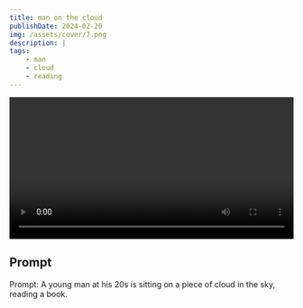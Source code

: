 ```yaml
---
title: man on the cloud
publishDate: 2024-02-20
img: /assets/cover/7.png
description: |
tags:
    - man
    - cloud
    - reading
---
```


<video style="width: 100%;" src="/assets/video/man-on-the-cloud.mp4" controls ></video>

## Prompt

Prompt: A young man at his 20s is sitting on a piece of cloud in the sky, reading a book.
